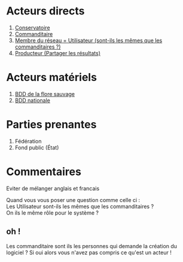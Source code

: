 # Acteurs directs

1. [Conservatoire](Conservatoire.md)
2. [Commanditaire](Commanditaire.md)
3. [Membre du réseau = Utilisateur (sont-ils les mêmes que les commanditaires ?)](Utilisateur.md)
4. [Producteur  (Partager les résultats)](Producteur.md)

# Acteurs matériels

1. [BDD de la flore sauvage](DatabaseWildFloral.md)
2. [BDD nationale](NationalDatabase.md)

# Parties prenantes

1. Fédération 
2. Fond public (État)

# Commentaires 

Eviter de mélanger anglais et francais

Quand vous vous poser une question comme celle ci :  
Les Utilisateur sont-ils les mêmes que les commanditaires ?  
On ils le même rôle pour le système ?

## oh !
Les commanditaire sont ils les personnes qui demande la création du logiciel ? Si oui alors vous n'avez pas compris ce qu'est un acteur !
